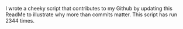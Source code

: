I wrote a cheeky script that contributes to my Github by updating this ReadMe to illustrate why more than commits matter. This script has run 2344 times.